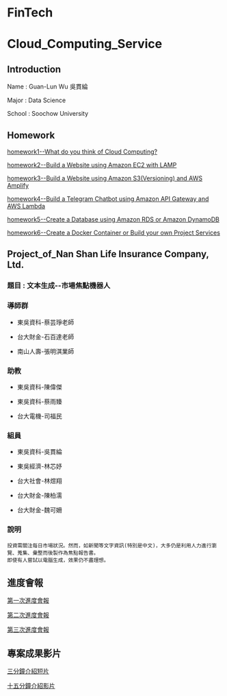 # FinTech
Cloud_Computing_Service
==

Introduction
--

Name : Guan-Lun Wu 吳貫綸

Major : Data Science

School : Soochow University

Homework
--
[homework1--What do you think of Cloud Computing?](AWS_HW/HW1/about_cloud_computing.md)

[homework2--Build a Website using Amazon EC2 with LAMP](https://youtu.be/Xa08TndrD40)

[homework3--Build a Website using Amazon S3(Versioning) and AWS Amplify](https://www.youtube.com/watch?v=jYmsDfYAn28&ab_channel=%E5%90%B3%E8%B2%AB%E7%B6%B8)

[homework4--Build a Telegram Chatbot using Amazon API Gateway and AWS Lambda](https://www.youtube.com/watch?v=OagaQ71tIOA&ab_channel=%E5%90%B3%E8%B2%AB%E7%B6%B8)

[homework5--Create a Database using Amazon RDS or Amazon DynamoDB](https://www.youtube.com/watch?v=Fs18kXsKIxo&ab_channel=%E5%90%B3%E8%B2%AB%E7%B6%B8)

[homework6--Create a Docker Container or Build your own Project Services](https://www.youtube.com/watch?v=MZGZ9PZNbU8&ab_channel=%E5%90%B3%E8%B2%AB%E7%B6%B8)

Project_of_Nan Shan Life Insurance Company, Ltd.
--

<h3> 題目 : 文本生成--市場焦點機器人</h3>
<h3> 導師群 </h3>

 * 東吳資科-蔡芸琤老師
 
 <p>    
 
 * 台大財金-石百達老師
 
 <p>
 
 * 南山人壽-張明淇業師    

<h3> 助教 </h3>

 * 東吳資科-陳偉傑
 
 <p>    
 
 * 東吳資科-蔡雨臻
 
 <p>
 
 * 台大電機-司福民   

<h3> 組員 </h3>

 * 東吳資科-吳貫綸
 
 <p>    
 
 * 東吳經濟-林芯妤
 
 <p>
 
 * 台大社會-林煜翔
  
 <p>
 
 * 台大財金-陳柏濡

 <p>
 
 * 台大財金-魏可姍
 


<h3> 說明 </h3>

```
投資需關注每日市場狀況。然而，如新聞等文字資訊(特別是中文)，大多仍是利用人力進行瀏覽、蒐集、彙整而後製作為焦點報告書。
即使有人嘗試以電腦生成，效果仍不盡理想。
```

進度會報
--
[第一次進度會報](https://www.youtube.com/watch?v=QZvrZBfVpuI)

[第二次進度會報](https://docs.google.com/presentation/d/1bA9zN9P1UvMmEM4LntHUPKZ8eUm5ey1qt7R1QO2RmLA/edit?ts=60989746#slide=id.p)

[第三次進度會報](https://www.youtube.com/watch?v=DcNfLfRSekw)


專案成果影片
--
[三分鐘介紹短片](https://www.youtube.com/watch?v=sia8o_xN8ag)

[十五分鐘介紹影片](https://www.youtube.com/watch?v=YFBpGaHVnz8)

